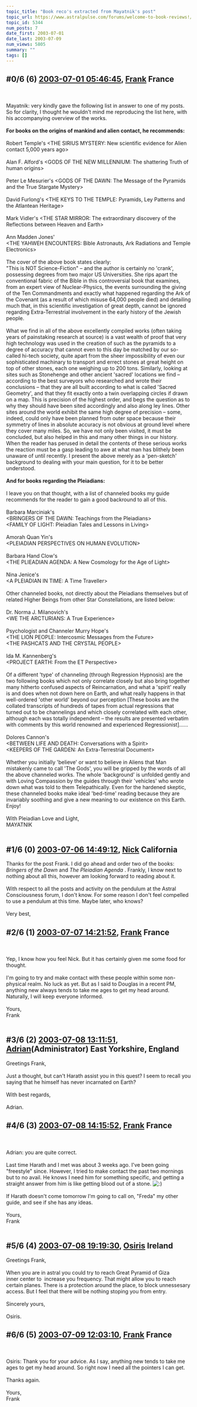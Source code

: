 ```yaml
---
topic_title: "Book reco's extracted from Mayatnik's post"
topic_url: https://www.astralpulse.com/forums/welcome-to-book-reviews!/book-reco-s-extracted-from-mayatnik-s-post
topic_id: 5344
num_posts: 7
date_first: 2003-07-01
date_last: 2003-07-09
num_views: 5805
summary: ""
tags: []
---
```


## \#0/6 (6) [2003-07-01 05:46:45](https://www.astralpulse.com/forums/index.php?msg=121012), [Frank](https://www.astralpulse.com/forums/profile/?u=359) France ##
<section>
<br>
<br>
Mayatnik: very kindly gave the following list in answer to one of my posts. So for clarity, I thought he wouldn't mind me reproducing the list here, with his accompanying overview of the works.
<br>
<br>
<b>
 For books on the origins of mankind and alien contact, he recommends:
</b>
<br>
<br>
Robert Temple's &lt;THE SIRIUS MYSTERY: New scientific evidence for Alien contact 5,000 years ago&gt;
<br>
<br>
Alan F. Alford's &lt;GODS OF THE NEW MILLENNIUM: The shattering Truth of human origins&gt;
<br>
<br>
Peter Le Mesurier's &lt;GODS OF THE DAWN: The Message of the Pyramids and the True Stargate Mystery&gt;
<br>
<br>
David Furlong's &lt;THE KEYS TO THE TEMPLE: Pyramids, Ley Patterns and the Atlantean Heritage&gt;
<br>
<br>
Mark Vidler's &lt;THE STAR MIRROR: The extraordinary discovery of the Reflections between Heaven and Earth&gt;
<br>
<br>
Ann Madden Jones'
<br>
&lt;THE YAHWEH ENCOUNTERS: Bible Astronauts, Ark Radiations and Temple Electronics&gt;
<br>
<br>
The cover of the above book states clearly:
<br>
"This is NOT Science-Fiction" – and the author is certainly no 'crank', possessing degrees from two major US Universities. She rips apart the conventional fabric of the Bible in this controversial book that examines, from an expert view of Nuclear-Physics, the events surrounding the giving of the Ten Commandments and exactly what happened regarding the Ark of the Covenant (as a result of which misuse 64,000 people died) and detailing much that, in this scientific investigation of great depth, cannot be ignored regarding Extra-Terrestrial involvement in the early history of the Jewish people.
<br>
<br>
What we find in all of the above excellently compiled works (often taking years of painstaking research at source) is a vast wealth of proof that very high technology was used in the creation of such as the pyramids to a degree of accuracy that cannot even to this day be matched by our so-called hi-tech society, quite apart from the sheer impossibility of even our sophisticated machinary to transport and errect stones at great height on top of other stones, each one weighing up to 200 tons. Similarly, looking at sites such as Stonehenge and other ancient 'sacred' locations we find – according to the best surveyors who researched and wrote their conclusions – that they are all built according to what is called 'Sacred Geometry', and that they fit exactly onto a twin overlapping circles if drawn on a map. This is precision of the highest order, and begs the question as to why they should have been sited accordingly and also along ley lines. Other sites around the world exhibit the same high degree of precision – some, indeed, could only have been planned from outer space because their symmetry of lines in absolute accuracy is not obvious at ground level where they cover many miles. So, we have not only been visited, it must be concluded, but also helped in this and many other things in our history. When the reader has perused in detail the contents of these serious works the reaction must be a gasp leading to awe at what man has blithely been unaware of until recently. I present the above merely as a 'pen-sketch' background to dealing with your main question, for it to be better understood.
<br>
<br>
<b>
 And for books regarding the Pleiadians:
</b>
<br>
<br>
I leave you on that thought, with a list of channeled books my guide recommends for the reader to gain a good backround to all of this.
<br>
<br>
Barbara Marciniak's
<br>
&lt;BRINGERS OF THE DAWN: Teachings from the Pleiadians&gt;
<br>
&lt;FAMILY OF LIGHT: Pleiadian Tales and Lessons in Living&gt;
<br>
<br>
Amorah Quan Yin's
<br>
&lt;PLEIADIAN PERSPECTIVES ON HUMAN EVOLUTION&gt;
<br>
<br>
Barbara Hand Clow's
<br>
&lt;THE PLIEADIAN AGENDA: A New Cosmology for the Age of Light&gt;
<br>
<br>
Nina Jenice's
<br>
&lt;A PLEIADIAN IN TIME: A Time Traveller&gt;
<br>
<br>
Other channeled books, not directly about the Pleiadians themselves but of related Higher Beings from other Star Constellations, are listed below:
<br>
<br>
Dr. Norma J. Milanovich's
<br>
&lt;WE THE ARCTURIANS: A True Experience&gt;
<br>
<br>
Psychologist and Channeler Murry Hope's
<br>
&lt;THE LION PEOPLE: Intercosmic Messages from the Future&gt;
<br>
&lt;THE PASHCATS AND THE CRYSTAL PEOPLE&gt;
<br>
<br>
Ida M. Kannenberg's
<br>
&lt;PROJECT EARTH: From the ET Perspective&gt;
<br>
<br>
Of a different 'type' of channeling (through Regression Hypnosis) are the two following books which not only correlate closely but also bring together many hitherto confused aspects of Reincarnation, and what a 'spirit' really is and does when not down here on Earth, and what really happens in that well-ordered 'other world' beyond our perception [These books are the collated transcripts of hundreds of tapes from actual regressions that turned out to be channelings and which closely correlated with each other, although each was totally independent – the results are presented verbatim with comments by this world renowned and experienced Regressionist]......
<br>
<br>
Dolores Cannon's
<br>
&lt;BETWEEN LIFE AND DEATH: Conversations with a Spirit&gt;
<br>
&lt;KEEPERS OF THE GARDEN: An Extra-Terrestrial Document&gt;
<br>
<br>
Whether you initially 'believe' or want to believe in Aliens that Man mistakenly came to call 'The Gods', you will be gripped by the words of all the above channeled works. The whole 'background' is unfolded gently and with Loving Compassion by the guides through their 'vehicles' who wrote down what was told to them Telepathically. Even for the hardened skeptic, these channeled books make ideal 'bed-time' reading because they are invariably soothing and give a new meaning to our existence on this Earth. Enjoy!
<br>
<br>
With Pleiadian Love and Light,
<br>
MAYATNIK
<br>
<br>
</section>

## \#1/6 (0) [2003-07-06 14:49:12](https://www.astralpulse.com/forums/index.php?msg=38240), [Nick](https://www.astralpulse.com/forums/profile/?u=2080) California ##
<section>
Thanks for the post Frank. I did go ahead and order two of the books:
<i>
 Bringers of the Dawn
</i>
and
<i>
 The Pleiadian Agenda
</i>
. Frankly, I know next to nothing about all this, however am looking forward to reading about it.
<br>
<br>
With respect to all the posts and activity on the pendulum at the Astral Consciousness forum, I don't know. For some reason I don't feel compelled to use a pendulum at this time. Maybe later, who knows?
<br>
<br>
Very best,
</section>

## \#2/6 (1) [2003-07-07 14:21:52](https://www.astralpulse.com/forums/index.php?msg=38349), [Frank](https://www.astralpulse.com/forums/profile/?u=359) France ##
<section>
<br>
<br>
Yep, I know how you feel Nick. But it has certainly given me some food for thought.
<br>
<br>
I'm going to try and make contact with these people within some non-physical realm. No luck as yet. But as I said to Douglas in a recent PM, anything new always tends to take me ages to get my head around. Naturally, I will keep everyone informed.
<br>
<br>
Yours,
<br>
Frank
<br>
<br>
</section>

## \#3/6 (2) [2003-07-08 13:11:51](https://www.astralpulse.com/forums/index.php?msg=38507), [Adrian](https://www.astralpulse.com/forums/profile/?u=31)(Administrator) East Yorkshire, England ##
<section>
Greetings Frank,
<br>
<br>
Just a thought, but can't Harath assist you in this quest? I seem to recall you saying that he himself has never incarnated on Earth?
<br>
<br>
With best regards,
<br>
<br>
Adrian.
<br>
</section>

## \#4/6 (3) [2003-07-08 14:15:52](https://www.astralpulse.com/forums/index.php?msg=38516), [Frank](https://www.astralpulse.com/forums/profile/?u=359) France ##
<section>
<br>
<br>
Adrian: you are quite correct.
<br>
<br>
Last time Harath and I met was about 3 weeks ago. I've been going "freestyle" since. However, I tried to make contact the past two mornings but to no avail. He knows I need him for something specific, and getting a straight answer from him is like getting blood out of a stone.
<img alt=":)" class="smiley" src="https://www.astralpulse.com/forums/Smileys/fugue/smiley.png" title="Smiley"/>
<br>
<br>
If Harath doesn't come tomorrow I'm going to call on, "Freda" my other guide, and see if she has any ideas.
<br>
<br>
Yours,
<br>
Frank
<br>
<br>
</section>

## \#5/6 (4) [2003-07-08 19:19:30](https://www.astralpulse.com/forums/index.php?msg=38570), [Osiris](https://www.astralpulse.com/forums/profile/?u=2669) Ireland ##
<section>
Greetings Frank,
<br>
<br>
When you are in astral you could try to reach Great Pyramid of Giza
<br>
inner center to  increase you frequency. That might allow you to reach certain planes. There is a protection around the place, to block unnessesary access. But I feel that there will be nothing stoping you from entry.
<br>
<br>
Sincerely yours,
<br>
<br>
Osiris.
</section>

## \#6/6 (5) [2003-07-09 12:03:10](https://www.astralpulse.com/forums/index.php?msg=38655), [Frank](https://www.astralpulse.com/forums/profile/?u=359) France ##
<section>
<br>
<br>
Osiris: Thank you for your advice. As I say, anything new tends to take me ages to get my head around. So right now I need all the pointers I can get.
<br>
<br>
Thanks again.
<br>
<br>
Yours,
<br>
Frank
<br>
<br>
</section>